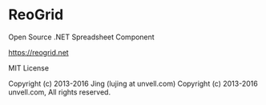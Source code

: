 # ReoGrid

Open Source .NET Spreadsheet Component

https://reogrid.net

MIT License

Copyright (c) 2013-2016 Jing (lujing at unvell.com)
Copyright (c) 2013-2016 unvell.com, All rights reserved.
